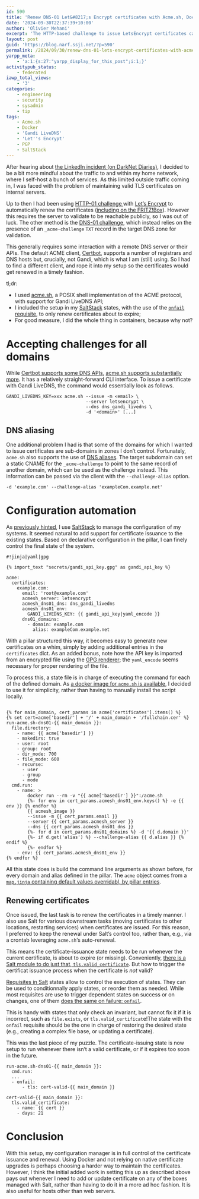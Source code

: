 ```yaml
---
id: 590
title: 'Renew DNS-01 Let&#8217;s Encrypt certificates with Acme.sh, Docker, SaltStack and Gandi LiveDNS'
date: '2024-09-30T22:37:39+10:00'
author: 'Olivier Mehani'
excerpt: 'The HTTP-based challenge to issue LetsEncrypt certificates can''t be used for internal or non-HTTP servers. This post describes the use of acme.sh in Docker to issue and renew certificates over DNS via SaltStack.'
layout: post
guid: 'https://blog.narf.ssji.net/?p=590'
permalink: /2024/09/30/renew-dns-01-lets-encrypt-certificates-with-acme-sh-docker-saltstack-and-gandi-livedns/
yarpp_meta:
    - 'a:1:{s:27:"yarpp_display_for_this_post";i:1;}'
activitypub_status:
    - federated
iawp_total_views:
    - '3'
categories:
    - engineering
    - security
    - sysadmin
    - tip
tags:
    - Acme.sh
    - Docker
    - 'Gandi LiveDNS'
    - 'Let''s Encrypt'
    - PGP
    - SaltStack
---
```


After hearing about [the LinkedIn incident (on DarkNet Diaries)](https://darknetdiaries.com/episode/86/), I decided to be a bit more mindful about the traffic to and within my home network, where I self-host a bunch of services. As this limited outside traffic coming in, I was faced with the problem of maintaining valid TLS certificates on internal servers.

Up to then I had been using [HTTP-01 challenge ](https://letsencrypt.org/docs/challenge-types/#http-01-challenge)with [Let’s Encrypt](https://letsencrypt.org/) to automatically renew the certificates ([including on the FRITZ!Box](https://blog.narf.ssji.net/2017/07/17/using-lets-encrypt-certificates-with-a-fritzbox/ "Using Let’s Encrypt certificates with a FRITZ!Box")). However this requires the server to validate to be reachable publicly, so I was out of luck. The other method is the [DNS-01 challenge](https://letsencrypt.org/docs/challenge-types/#dns-01-challenge), which instead relies on the presence of an `_acme-challenge` `TXT` record in the target DNS zone for validation.

This generally requires some interaction with a remote DNS server or their APIs. The default ACME client, [Certbot](https://certbot.eff.org/), supports a number of registrars and DNS hosts but, crucially, not Gandi, which is what I am (still) using. So I had to find a different client, and rope it into my setup so the certificates would get renewed in a timely fashion.

tl;dr:

- I used [acme.sh](https://github.com/acmesh-official/acme.sh), a POSIX shell implementation of the ACME protocol, with support for Gandi LiveDNS API;
- I included the setup in my [SaltStack](https://saltproject.io/) states, with the use of the [`onfail` requisite](https://docs.saltproject.io/en/latest/ref/states/requisites.html#onfail), to only renew certificates about to expire;
- For good measure, I did the whole thing in containers, because why not?

# Accepting challenges for all domains

While [Certbot supports some DNS APIs](https://github.com/certbot/certbot), [acme.sh supports substantially more](https://github.com/acmesh-official/acme.sh/tree/master/dnsapi). It has a relatively straight-forward CLI interface. To issue a certificate with Gandi LiveDNS, the command would essentially look as follows.

```
GANDI_LIVEDNS_KEY=xxx acme.sh --issue -m <email> \
                              --server letsencrypt \
                              --dns dns_gandi_livedns \
                              -d '<domain>' [...]
```

## DNS aliasing

One additional problem I had is that some of the domains for which I wanted to issue certificates are sub-domains in zones I don’t control. Fortunately, `acme.sh` also supports the use of [DNS aliases](https://github.com/acmesh-official/acme.sh/wiki/DNS-alias-mode). The target subdomain can set a static CNAME for the `_acme-challenge` to point to the same record of another domain, which can be used as the challenge instead. This information can be passed via the client with the `--challenge-alias` option.

```
-d 'example.com' --challenge-alias 'exampleCom.example.net'
```

# Configuration automation

As [previously hinted](https://blog.narf.ssji.net/2023/12/28/saltstack-maps-as-objects/ "SaltStack maps as objects"), I use [SaltStack](https://saltproject.io/) to manage the configuration of my systems. It seemed natural to add support for certificate issuance to the existing states. Based on declarative configuration in the pillar, I can finely control the final state of the system.

```
#!jinja|yaml|gpg

{% import_text "secrets/gandi_api_key.gpg" as gandi_api_key %}

acme:
  certificates:
    example.com:
      email: 'root@example.com'
      acmesh_server: letsencrypt
      acmesh_dns01_dns: dns_gandi_livedns
      acmesh_dns01_env:
        GANDI_LIVEDNS_KEY: {{ gandi_api_key|yaml_encode }}
      dns01_domains:
        - domain: example.com
          alias: exampleCom.example.net
```

With a pillar structured this way, it becomes easy to generate new certificates on a whim, simply by adding additional entries in the `certificates` dict. As an added bonus, note how the API key is imported from an encrypted file using the [GPG renderer](https://docs.saltproject.io/en/latest/ref/renderers/all/salt.renderers.gpg.html); the `yaml_encode` seems necessary for proper rendering of the file.

To process this, a state file is in charge of executing the command for each of the defined domain. As [a docker image for `acme.sh` is available](https://hub.docker.com/r/neilpang/acme.sh), I decided to use it for simplicity, rather than having to manually install the script locally.

```
 
{% for main_domain, cert_params in acme['certificates'].items() %}
{% set cert=acme['basedir'] + '/' + main_domain + '/fullchain.cer' %}
run-acme.sh-dns01-{{ main_domain }}:
  file.directory:
    - name: {{ acme['basedir'] }}
    - makedirs: true
    - user: root
    - group: root
    - dir_mode: 700
    - file_mode: 600
    - recurse:
      - user
      - group
      - mode
  cmd.run:                                                                                                                                                              
    - name: >
        docker run --rm -v "{{ acme['basedir'] }}":/acme.sh
        {%- for env in cert_params.acmesh_dns01_env.keys() %} -e {{ env }} {% endfor %}
        {{ acmesh_image }}
        --issue -m {{ cert_params.email }}
        --server {{ cert_params.acmesh_server }}
        --dns {{ cert_params.acmesh_dns01_dns }}
        {%- for d in cert_params.dns01_domains %} -d '{{ d.domain }}'
        {%- if d.get('alias') %} --challenge-alias {{ d.alias }} {% endif %}
        {%- endfor %}
    - env: {{ cert_params.acmesh_dns01_env }}
{% endfor %}
```

All this state does is build the command line arguments as shown before, for every domain and alias defined in the pillar. The `acme` object comes from a [`map.jinja` containing default values overridabl, by pillar entries](https://blog.narf.ssji.net/2023/12/28/saltstack-maps-as-objects/ "SaltStack maps as objects").

## Renewing certificates

Once issued, the last task is to renew the certificates in a timely manner. I also use Salt for various downstream tasks (moving certificates to other locations, restarting services) when certificates are issued. For this reason, I preferred to keep the renewal under Salt’s control too, rather than, e.g., via a crontab leveraging `acme.sh`‘s auto-renewal.

This means the certificate-issuance state needs to be run whenever the current certificate, is about to expire (or missing). Conveniently, [there is a Salt module to do just that, `tls.valid_certificate`](https://docs.saltproject.io/en/latest/ref/states/all/salt.states.tls.html#salt.states.tls.valid_certificate). But how to trigger the certificat issuance process when the certificate is *not* valid?

[Requisites in Salt](https://docs.saltproject.io/en/latest/ref/states/requisites.html) states allow to control the execution of states. They can be used to conditionnally apply states, or reorder them as needed. While most requisites are use to trigger dependent states on success or on changes, one of them [does the same on failure: `onfail`](https://docs.saltproject.io/en/latest/ref/states/requisites.html#onfail).

This is handy with states that only check an invariant, but cannot fix it if it is incorrect, such as `file.exists`, or `tls.valid_certificat`e!The state with the `onfail` requisite should be the one in charge of restoring the desired state (e.g., creating a complex file base, or updating a certificate).

This was the last piece of my puzzle. The certificate-issuing state is now setup to run whenever there isn’t a valid certificate, or if it expires too soon in the future.

```
run-acme.sh-dns01-{{ main_domain }}:
  cmd.run:
  ...
  - onfail:
      - tls: cert-valid-{{ main_domain }}

cert-valid-{{ main_domain }}:
  tls.valid_certificate:
    - name: {{ cert }}
    - days: 21
```

# Conclusion

With this setup, my configuration manager is in full control of the certificate issuance and renewal. Using Docker and not relying on native certificate upgrades is perhaps choosing a harder way to maintain the certificates. However, I think the initial added work in setting this up as described above pays out whenever I need to add or update certificate on any of the boxes managed with Salt, rather than having to do it in a more ad hoc fashion. It is also useful for hosts other than web servers.